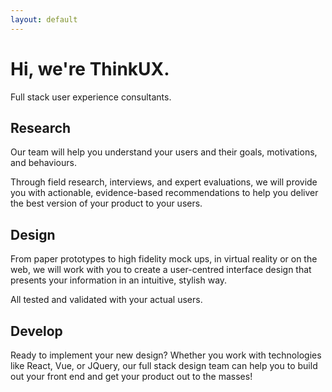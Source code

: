 ```yaml
---
layout: default
---
```

<div class="jumbotron">
  <h1 class="text-center">Hi, we're ThinkUX.</h1>
  <p class="text-center">Full stack user experience consultants.</p>
</div>
<div class="container">
  <div class="row">
    <div class="col-xs-12 col-lg-4">
      <h2 class="text-center"><span class="brand-color"><i class="fa fa-flask" aria-hidden="true"></i></span> Research</h2>
      <p>
        Our team will help you understand your users and their goals, motivations, and behaviours.
      </p>
      <p>Through field research, interviews,
        and expert evaluations, we will provide you with actionable, evidence-based recommendations to help you deliver the best version
        of your product to your users.
      </p>
    </div>
    <div class="col-xs-12 col-lg-4">
      <h2 class="text-center"><span class="brand-color"><i class="fa fa-pencil-square-o" aria-hidden="true"></i></span> Design</h2>
      <p>
        From paper prototypes to high fidelity mock ups, in virtual reality or on the web, we will work with you to create a 
        user-centred interface design that presents your information in an intuitive, stylish way. 
      </p>
      <p>
        All tested and validated with your actual users.
      </p>
    </div>
    <div class="col-xs-12 col-lg-4">
      <h2 class="text-center"><span class="brand-color"><i class="fa fa-code" aria-hidden="true"></i></span> Develop</h2>
      <p>
        Ready to implement your new design? Whether you work with technologies like React, Vue, or JQuery, our full stack design team
        can help you to build out your front end and get your product out to the masses!
      </p>
    </div>
  </div>
</div>
